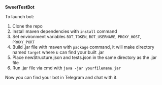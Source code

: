 **SweetTestBot** 

To launch bot:
1. Clone the repo
2. Install maven dependencies with `install` command
3. Set environment variables `BOT_TOKEN`, `BOT_USERNAME`, `PROXY_HOST`, `PROXY_PORT`
4. Build .jar file with maven with `package` command, it will make directory named `target` where u can find your built .jar 
5. Place newStructure.json and tests.json in the same directory as the .jar file
6. Run .jar file via cmd with `java -jar yourfilename.jar`

Now you can find your bot in Telegram and chat with it.
